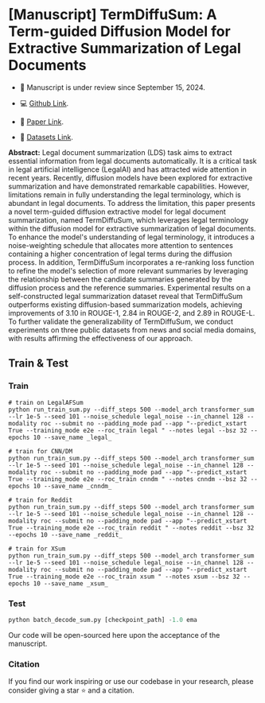 # [Manuscript] TermDiffuSum: A Term-guided Diffusion Model for Extractive Summarization of Legal Documents

* 🎈 Manuscript is under review since September 15, 2024.

* 💻 [Github Link]().

* 📖 [Paper Link]().

* 📁 [Datasets Link]().

**Abstract:** Legal document summarization (LDS) task aims to extract essential information from legal documents automatically. It is a critical task in legal artificial intelligence (LegalAI) and has attracted wide attention in recent years. Recently, diffusion models have been explored for extractive summarization and have demonstrated remarkable capabilities. However, limitations remain in fully understanding the legal terminology, which is abundant in legal documents. To address the limitation, this paper presents a novel term-guided diffusion extractive model for legal document summarization, named TermDiffuSum, which leverages legal terminology within the diffusion model for extractive summarization of legal documents. To enhance the model's understanding of legal terminology, it introduces a noise-weighting schedule that allocates more attention to sentences containing a higher concentration of legal terms during the diffusion process. In addition, TermDiffuSum incorporates a re-ranking loss function to refine the model's selection of more relevant summaries by leveraging the relationship between the candidate summaries generated by the diffusion process and the reference summaries. Experimental results on a self-constructed legal summarization dataset reveal that TermDiffuSum outperforms existing diffusion-based summarization models, achieving improvements of 3.10 in ROUGE-1, 2.84 in ROUGE-2, and 2.89 in ROUGE-L. To further validate the generalizability of TermDiffuSum, we conduct experiments on three public datasets from news and social media domains, with results affirming the effectiveness of our approach.


## Train & Test

### Train

```shell
# train on LegalAFSum
python run_train_sum.py --diff_steps 500 --model_arch transformer_sum --lr 1e-5 --seed 101 --noise_schedule legal_noise --in_channel 128 --modality roc --submit no --padding_mode pad --app "--predict_xstart True --training_mode e2e --roc_train legal " --notes legal --bsz 32 --epochs 10 --save_name _legal_ 

# train for CNN/DM
python run_train_sum.py --diff_steps 500 --model_arch transformer_sum --lr 1e-5 --seed 101 --noise_schedule legal_noise --in_channel 128 --modality roc --submit no --padding_mode pad --app "--predict_xstart True --training_mode e2e --roc_train cnndm " --notes cnndm --bsz 32 --epochs 10 --save_name _cnndm_

# train for Reddit
python run_train_sum.py --diff_steps 500 --model_arch transformer_sum --lr 1e-5 --seed 101 --noise_schedule legal_noise --in_channel 128 --modality roc --submit no --padding_mode pad --app "--predict_xstart True --training_mode e2e --roc_train reddit " --notes reddit --bsz 32 --epochs 10 --save_name _reddit_

# train for XSum
python run_train_sum.py --diff_steps 500 --model_arch transformer_sum --lr 1e-5 --seed 101 --noise_schedule legal_noise --in_channel 128 --modality roc --submit no --padding_mode pad --app "--predict_xstart True --training_mode e2e --roc_train xsum " --notes xsum --bsz 32 --epochs 10 --save_name _xsum_

```

### Test

```python
python batch_decode_sum.py [checkpoint_path] -1.0 ema
```

Our code will be open-sourced here upon the acceptance of the manuscript.

### Citation
If you find our work inspiring or use our codebase in your research, please consider giving a star ⭐ and a citation.
